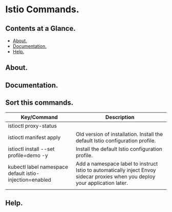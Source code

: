 # Istio Commands.





## Contents at a Glance.
* [About.](#about)
* [Documentation.](#documentation)
* [Help.](#help)





## About.





## Documentation.





## Sort this commands.

| Key/Command                                                        | Description                                                                                                        |
| ------------------------------------------------------------------ | ------------------------------------------------------------------------------------------------------------------ |
| istioctl proxy-status                                              |                                                                                                                    |
| istioctl manifest apply                                            | Old version of installation. Install the default Istio configuration profile.                                                                   |
| istioctl install --set profile=demo -y                             | Install the default Istio configuration profile.                                                                                                        |
| kubectl label namespace default istio-injection=enabled            | Add a namespace label to instruct Istio to automatically inject Envoy sidecar proxies when you deploy your application later.                                                                                                                   |
|                                                                    |                                                                                                                    |





## Help.
